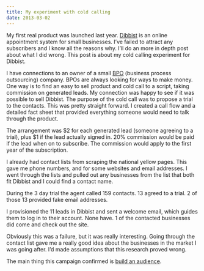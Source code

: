 ```yaml
---
title: My experiment with cold calling
date: 2013-03-02
---
```

My first real product was launched last year. <a href="https://www.dibbist.com" target="_blank">Dibbist</a> is an online appointment system for small businesses. I’ve failed to attract any subscribers and I know all the reasons why. I’ll do an more in depth post about what I did wrong. This post is about my cold calling experiment for Dibbist.

I have connections to an owner of a small <a href="http://en.wikipedia.org/wiki/Business_process_outsourcing" target="_blank">BPO</a> (business process outsourcing) company. BPOs are always looking for ways to make money. One way is to find an easy to sell product and cold call to a script, taking commission on generated leads. My connection was happy to see if it was possible to sell Dibbist. The purpose of the cold call was to propose a trial to the contacts. This was pretty straight forward. I created a call flow and a detailed fact sheet that provided everything someone would need to talk through the product.

The arrangement was $2 for each generated lead (someone agreeing to a trial), plus $1 if the lead actually signed in. 20% commission would be paid if the lead when on to subscribe. The commission would apply to the first year of the subscription.

I already had contact lists from scraping the national yellow pages. This gave me phone numbers, and for some websites and email addresses. I went through the lists and pulled out any businesses from the list that both fit Dibbist and I could find a contact name.

During the 3 day trial the agent called 159 contacts. 13 agreed to a trial. 2 of those 13 provided fake email addresses.

I provisioned the 11 leads in Dibbist and sent a welcome email, which guides them to log in to their account. None have. 1 of the contacted businesses did come and check out the site.

Obviously this was a failure, but it was really interesting. Going through the contact list gave me a really good idea about the businesses in the market I was going after. I’d made assumptions that this research proved wrong.

The main thing this campaign confirmed is <a href="http://www.blueglass.com/blog/how-to-build-an-audience/" target="_blank">build an audience</a>.